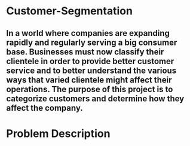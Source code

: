 # Customer-Segmentation
<h2>In a world where companies are expanding rapidly and regularly serving a big consumer base. Businesses must now classify their clientele in order to provide better customer service and to better understand the various ways that varied clientele might affect their operations. The purpose of this project is to categorize customers and determine how they affect the company.</h2>
<h1><b>Problem Description</b></h1>
